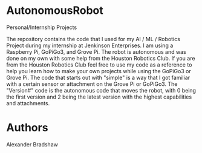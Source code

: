 # AutonomousRobot
Personal/Internship Projects

The repository contains the code that I used for my AI / ML / Robotics Project 
during my internship at Jenkinson Enterprises. I am using a Raspberry Pi, GoPiGo3, 
and Grove Pi. The robot is autonomous and was done on my own with some help from 
the Houston Robotics Club. If you are from the Houston Robotics Club feel free to 
use my code as a reference to help you learn how to make your own projects while 
using the GoPiGo3 or Grove Pi. The code that starts out with "simple" is a way that 
I got familiar with a certain sensor or attachment on the Grove Pi or GoPiGo3. The 
"Version#" code is the autonomous code that moves the robot, with 0 being the first 
version and 2 being the latest version with the highest capabilities and attachments.

# Authors

Alexander Bradshaw

